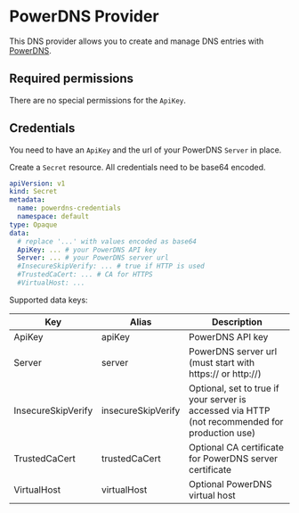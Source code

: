 # PowerDNS Provider

This DNS provider allows you to create and manage DNS entries with [PowerDNS](https://www.powerdns.com/).

## Required permissions

There are no special permissions for the `ApiKey`.

## Credentials

You need to have an `ApiKey` and the url of your PowerDNS `Server` in place.

Create a `Secret` resource. All credentials need to be base64 encoded.

```yaml
apiVersion: v1
kind: Secret
metadata:
  name: powerdns-credentials
  namespace: default
type: Opaque
data:
  # replace '...' with values encoded as base64
  ApiKey: ... # your PowerDNS API key
  Server: ... # your PowerDNS server url
  #InsecureSkipVerify: ... # true if HTTP is used 
  #TrustedCaCert: ... # CA for HTTPS
  #VirtualHost: ...
```

Supported data keys:

| Key                | Alias              | Description                                                                                    |
|--------------------|--------------------|------------------------------------------------------------------------------------------------|
| ApiKey             | apiKey             | PowerDNS API key                                                                               |
| Server             | server             | PowerDNS server url (must start with https:// or http://)                                      |
| InsecureSkipVerify | insecureSkipVerify | Optional, set to true if your server is accessed via HTTP (not recommended for production use) |
| TrustedCaCert      | trustedCaCert      | Optional CA certificate for PowerDNS server certificate                                        |
| VirtualHost        | virtualHost        | Optional PowerDNS virtual host                                                                 |
```